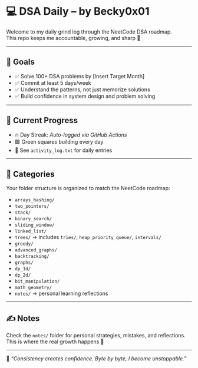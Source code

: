 # 💻 DSA Daily – by Becky0x01

Welcome to my daily grind log through the NeetCode DSA roadmap.  
This repo keeps me accountable, growing, and sharp 💪

---

## 🎯 Goals
- ✅ Solve 100+ DSA problems by [Insert Target Month]
- ✅ Commit at least 5 days/week
- ✅ Understand the patterns, not just memorize solutions
- ✅ Build confidence in system design and problem solving

---

## 🔁 Current Progress
- 🔥 Day Streak: _Auto-logged via GitHub Actions_
- 🟩 Green squares building every day
- 📘 See `activity_log.txt` for daily entries

---

## 📁 Categories
Your folder structure is organized to match the NeetCode roadmap:

- `arrays_hashing/`
- `two_pointers/`
- `stack/`
- `binary_search/`
- `sliding_window/`
- `linked_list/`
- `trees/` → includes `tries/`, `heap_priority_queue/`, `intervals/`
- `greedy/`
- `advanced_graphs/`
- `backtracking/`
- `graphs/`
- `dp_1d/`
- `dp_2d/`
- `bit_manipulation/`
- `math_geometry/`
- `notes/` → personal learning reflections

---

## ✍️ Notes
Check the `notes/` folder for personal strategies, mistakes, and reflections.  
This is where the real growth happens 🌱

---

🧠 _“Consistency creates confidence. Byte by byte, I become unstoppable.”_

